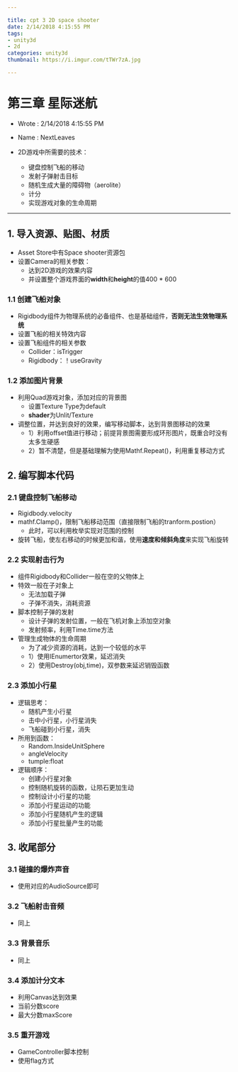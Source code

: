 ```yaml
---

title: cpt 3 2D space shooter
date: 2/14/2018 4:15:55 PM 
tags:
- unity3d
- 2d
categories: unity3d
thumbnail: https://i.imgur.com/tTWr7zA.jpg

---
```


# 第三章 星际迷航 #

* Wrote : 2/14/2018 4:15:55 PM 
* Name  : NextLeaves

* 2D游戏中所需要的技术：
	* 键盘控制飞船的移动
	* 发射子弹射击目标
	* 随机生成大量的障碍物（aerolite）	
	* 计分
	* 实现游戏对象的生命周期

---

## 1. 导入资源、贴图、材质 ##

* Asset Store中有Space shooter资源包
* 设置Camera的相关参数：
	* 达到2D游戏的效果内容
	* 并设置整个游戏界面的**width**和**height**的值400 * 600

### 1.1 创建飞船对象 ###

* Rigidbody组件为物理系统的必备组件、也是基础组件，**否则无法生效物理系统**
* 设置飞船的相关特效内容
* 设置飞船组件的相关参数
	* Collider：isTrigger
	* Rigidbody：！useGravity

### 1.2 添加图片背景 ###

* 利用Quad游戏对象，添加对应的背景图
	* 设置Texture Type为default
	* **shader**为Unlit/Texture
* 调整位置，并达到良好的效果，编写移动脚本，达到背景图移动的效果
	* 1）利用offset值进行移动；前提背景图需要形成环形图片，既重合时没有太多生硬感
	* 2）暂不清楚，但是基础理解为使用Mathf.Repeat()，利用重复移动方式

## 2. 编写脚本代码 ##

### 2.1 键盘控制飞船移动 ###

* Rigidbody.velocity
* mathf.Clamp()，限制飞船移动范围（直接限制飞船的tranform.postion）
	* 此时，可以利用枚举实现对范围的控制
* 旋转飞船，使左右移动的时候更加和谐，使用**速度和倾斜角度**来实现飞船旋转

### 2.2 实现射击行为 ###

* 组件Rigidbody和Collider一般在空的父物体上
* 特效一般在子对象上
	* 无法加载子弹
	* 子弹不消失，消耗资源
* 脚本控制子弹的发射
	* 设计子弹的发射位置，一般在飞机对象上添加空对象
	* 发射频率，利用Time.time方法
* 管理生成物体的生命周期
	* 为了减少资源的消耗，达到一个较低的水平
	* 1）使用IEnumertor效果，延迟消失
	* 2）使用Destroy(obj,time)，双参数来延迟销毁函数

### 2.3 添加小行星 ###

* 逻辑思考：
	* 随机产生小行星
	* 击中小行星，小行星消失
	* 飞船碰到小行星，消失
* 所用到函数：
	* Random.InsideUnitSphere
	* angleVelocity
	* tumple:float
* 逻辑顺序：
	* 创建小行星对象
	* 控制随机旋转的函数，让陨石更加生动
	* 控制设计小行星的功能
	* 添加小行星运动的功能
	* 添加小行星随机产生的逻辑
	* 添加小行星批量产生的功能

## 3. 收尾部分 ##

### 3.1 碰撞的爆炸声音 ###

* 使用对应的AudioSource即可

### 3.2 飞船射击音频 ###

* 同上

### 3.3 背景音乐 ###

* 同上

### 3.4 添加计分文本 ###

* 利用Canvas达到效果
* 当前分数score
* 最大分数maxScore

### 3.5 重开游戏 ###

* GameController脚本控制
* 使用flag方式